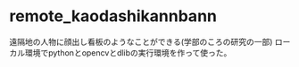 # remote_kaodashikannbann
遠隔地の人物に顔出し看板のようなことができる(学部のころの研究の一部)
ローカル環境でpythonとopencvとdlibの実行環境を作って使った。
